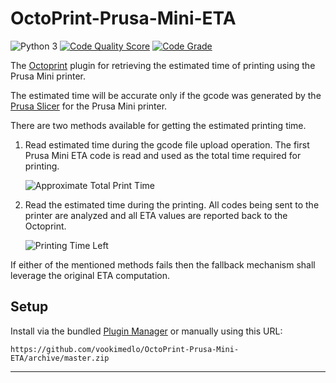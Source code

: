 # OctoPrint-Prusa-Mini-ETA

![Python 3](https://img.shields.io/badge/Python-3-infomational?style=plastic&logo=python "Python 3 required")
[![Code Quality Score](https://www.code-inspector.com/project/16798/score/svg)](https://frontend.code-inspector.com/public/project/16798/OctoPrint-Prusa-Mini-ETA/dashboard)
[![Code Grade](https://www.code-inspector.com/project/16798/status/svg)](https://frontend.code-inspector.com/public/project/16798/OctoPrint-Prusa-Mini-ETA/dashboard)


The [Octoprint][1] plugin for retrieving the estimated time of printing using the Prusa Mini printer.

The estimated time will be accurate only if the gcode was generated by the [Prusa Slicer][2]
for the Prusa Mini printer.

There are two methods available for getting the estimated printing time.

1. Read estimated time during the gcode file upload operation.
   The first Prusa Mini ETA code is read and used as the total time required for printing. 
   
   ![Approximate Total Print Time][total]
   
2. Read the estimated time during the printing.
   All codes being sent to the printer are analyzed and all ETA values are reported back to the Octoprint.

   ![Printing Time Left][left]

If either of the mentioned methods fails then the fallback mechanism shall leverage the original ETA computation.

## Setup

Install via the bundled [Plugin Manager](https://docs.octoprint.org/en/master/bundledplugins/pluginmanager.html)
or manually using this URL:

    https://github.com/vookimedlo/OctoPrint-Prusa-Mini-ETA/archive/master.zip

----------

[1]: https://octoprint.org/
[2]: https://www.prusa3d.com/prusaslicer/

[total]: https://github.com/vookimedlo/OctoPrint-Prusa-Mini-ETA/raw/master/assets/img/Approx-Total-Print-Time.png "Approximate Total Print Time"
[left]: https://github.com/vookimedlo/OctoPrint-Prusa-Mini-ETA/raw/master/assets/img/Print-Time-Left.png "Printing Time Left"
